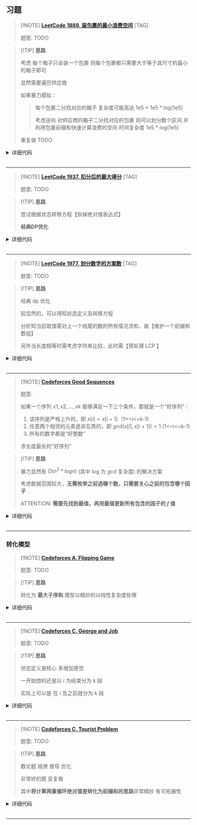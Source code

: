 ## 习题

> [!NOTE] **[LeetCode 1889. 装包裹的最小浪费空间](https://leetcode-cn.com/problems/minimum-space-wasted-from-packaging/)** [TAG]
> 
> 题意: TODO

> [!TIP] **思路**
> 
> 考虑 每个箱子只会装一个包裹 则每个包裹都只需要大于等于其尺寸的最小的箱子即可
> 
> 显然需要遍历供应商
> 
> 如果暴力模拟：
> 
> > 每个包裹二分找对应的箱子 复杂度可能高达 1e5 * 1e5 * log(1e5)
> > 
> > 考虑逆向 对供应商的箱子二分找对应的包裹 则可以划分数个区间 并利用包裹前缀和快速计算浪费的空间 时间复杂度 1e5 * log(1e5)
> 
> 重复做 TODO

<details>
<summary>详细代码</summary>
<!-- tabs:start -->

##### **C++**

```cpp
class Solution {
public:
    using LL = long long;
    const LL MOD = 1e9 + 7, INF = 1e18;
    
    int minWastedSpace(vector<int>& packages, vector<vector<int>>& boxes) {
        int n = packages.size();
        sort(packages.begin(), packages.end());
        LL sum = accumulate(packages.begin(), packages.end(), 0ll);
        
        LL res = INF;
        for (auto & b : boxes) {
            sort(b.begin(), b.end());
            
            // 供应商不满足要求
            if (b.back() < packages.back())
                continue;
            LL t = -sum, last = 0;
            for (auto x : b) {
                int l = 1, r = n + 1;
                // 找到大于当前的第一个 往前一个就是小于等于的最后一个
                while (l < r) {
                    int m = l + r >> 1;
                    if (packages[m - 1] <= x)
                        l = m + 1;
                    else
                        r = m;
                }
                int next = l - 1;
                if (next <= last)
                    continue;
                t += (next - last) * x;
                last = next;
            }
            res = min(res, t);
        }
        
        if (res == INF)
            return -1;
        return res % MOD;
    }
};
```

##### **C++ 重复利用last**

```cpp
class Solution {
public:
    using LL = long long;
    const LL MOD = 1e9 + 7, INF = 1e18;
    
    int minWastedSpace(vector<int>& packages, vector<vector<int>>& boxes) {
        int n = packages.size();
        sort(packages.begin(), packages.end());
        LL sum = accumulate(packages.begin(), packages.end(), 0ll);
        
        LL res = INF;
        for (auto & b : boxes) {
            sort(b.begin(), b.end());
            
            // 供应商不满足要求
            if (b.back() < packages.back())
                continue;
            LL t = -sum, last = 0;
            for (auto x : b) {
                int l = last + 1, r = n + 1;
                // 找到大于当前的第一个 往前一个就是小于等于的最后一个
                while (l < r) {
                    int m = l + r >> 1;
                    if (packages[m - 1] <= x)
                        l = m + 1;
                    else
                        r = m;
                }
                int next = l - 1;
                if (next <= last)
                    continue;
                t += (next - last) * x;
                last = next;
            }
            res = min(res, t);
        }
        
        if (res == INF)
            return -1;
        return res % MOD;
    }
};


class Solution {
public:
    using LL = long long;
    const LL MOD = 1e9 + 7, INF = 1e18;
    
    int minWastedSpace(vector<int>& packages, vector<vector<int>>& boxes) {
        int n = packages.size();
        sort(packages.begin(), packages.end());
        LL sum = accumulate(packages.begin(), packages.end(), 0ll);
        
        LL res = INF;
        for (auto & b : boxes) {
            sort(b.begin(), b.end());
            
            // 供应商不满足要求
            if (b.back() < packages.back())
                continue;
            LL t = -sum, last = -1;
            for (auto x : b) {
                int l = last + 1, r = n;
                // 找到大于当前的第一个 往前一个就是小于等于的最后一个
                while (l < r) {
                    int m = l + r >> 1;
                    if (packages[m] <= x)
                        l = m + 1;
                    else
                        r = m;
                }
                int next = l - 1;
                if (next <= last)
                    continue;
                t += (next - last) * x;
                last = next;
            }
            res = min(res, t);
        }
        
        if (res == INF)
            return -1;
        return res % MOD;
    }
};
```

##### **Python**

```python

```

<!-- tabs:end -->
</details>

<br>

* * *

> [!NOTE] **[LeetCode 1937. 扣分后的最大得分](https://leetcode-cn.com/problems/maximum-number-of-points-with-cost/)** [TAG]
> 
> 题意: TODO

> [!TIP] **思路**
> 
> 尝试根据状态转移方程【拆掉绝对值表达式】
> 
> **经典DP优化**

<details>
<summary>详细代码</summary>
<!-- tabs:start -->

##### **C++**

```cpp
class Solution {
public:
    using LL = long long;
    const int INF = 0x3f3f3f3f;
    int n, m;
    vector<vector<int>> ps;
    vector<LL> f, g;
    
    long long maxPoints(vector<vector<int>>& points) {
        this->ps = points;
        this->n = ps.size(), this->m = ps[0].size();
        
        f = g = vector<LL>(m);
        
        for (int i = 0; i < m; ++ i )
            f[i] = ps[0][i];
        
        for (int i = 1; i < n; ++ i ) {
            g = f;
            {
                LL maxv = -INF;
                for (int j = 0; j < m; ++ j ) {
                    maxv = max(maxv, g[j] + j);
                    f[j] = max(f[j], ps[i][j] - j + maxv);
                }
            }
            {
                LL maxv = -INF;
                for (int j = m - 1; j >= 0; -- j ) {
                    maxv = max(maxv, g[j] - j);
                    f[j] = max(f[j], ps[i][j] + j + maxv);
                }
            }
        }
        return *max_element(f.begin(), f.end());
    }
};
```

##### **Python**

```python

```

<!-- tabs:end -->
</details>

<br>

* * *

> [!NOTE] **[LeetCode 1977. 划分数字的方案数](https://leetcode-cn.com/problems/number-of-ways-to-separate-numbers/)** [TAG]
> 
> 题意: TODO

> [!TIP] **思路**
> 
> 经典 dp 优化
> 
> 较显然的，可以得知状态定义及转移方程
> 
> 分析知当前取值需对上一个结尾的数的所有情况求和，故【维护一个前缀和数组】
> 
> 另外当长度相等时需考虑字符串比较，此时需【预处理 LCP 】

<details>
<summary>详细代码</summary>
<!-- tabs:start -->

##### **C++**

```cpp
class Solution {
public:
    using LL = long long;
    const int MOD = 1e9 + 7;
    
    string s;
    vector<vector<int>> f, sum, lcp;
    
    // [r1结束长度为l的串] 是否 >= [r2结束长度为l的串]
    bool check(int r1, int r2, int l) {
        int l1 = r1 - l + 1, l2 = r2 - l + 1;
        if (l1 <= 0 || l2 <= 0)
            return false;
        int t = lcp[l1][l2];
        return t >= l || s[l1 + t - 1] > s[l2 + t - 1];
    }
    
    int numberOfCombinations(string num) {
        this->s = num;
        int n = s.size();
        f = sum = lcp = vector<vector<int>>(n + 1, vector<int>(n + 1));
        
        // lcp
        for (int i = n; i; -- i )
            for (int j = n; j; -- j )
                if (s[i - 1] != s[j - 1])
                    lcp[i][j] = 0;
                else {
                    lcp[i][j] = 1;
                    if (i < n && j < n)
                        lcp[i][j] += lcp[i + 1][j + 1];
                }
        
        // 初始化
        f[0][0] = 1;
        for (int i = 0; i <= n; ++ i )
            sum[0][i] = 1;  // sum[0][i] = sum[0][i - 1]
        
        // f[i][j] 前i个数 最后一个长度为j的方案数
        // sum[i][j] 以i结尾 长度不超过j的方案数总和
        for (int i = 1; i <= n; ++ i ) {
            for (int j = 1; j <= i; ++ j ) {
                int k = i - j;
                // 前缀和优化 将[枚举k结尾长度]的On降为O1
                if (s[k + 1 - 1] == '0')
                    f[i][j] = 0;    // 本段包含前缀0 非法
                else {
                    // case 1 长度小于j的都合法
                    f[i][j] = sum[k][j - 1];
                    // for (int t = 0; t < j; ++ t )
                    //     f[i][j] += f[k][t];
                    
                    // case 2 长度等于j的要比较大小
                    if (check(i, k, j))
                        f[i][j] = (f[i][j] + f[k][j]) % MOD;
                }
                // 更新
                sum[i][j] = (sum[i][j - 1] + f[i][j]) % MOD;
            }
            // 更新 根据定义，且j在内层循环所以必须这么写
            for (int j = i + 1; j <= n; ++ j )
                sum[i][j] = sum[i][j - 1];
        }
        int res = 0;
        for (int i = 1; i <= n; ++ i )
            res = (res + f[n][i]) % MOD;    // add
        return res;
    }
};
```

##### **Python**

```python

```

<!-- tabs:end -->
</details>

<br>

* * *

> [!NOTE] **[Codeforces Good Sequences](http://codeforces.com/problemset/problem/264/B)**
> 
> 题意: 
> 
> 如果一个序列 $x1,x2,...,xk$ 能够满足一下三个条件，那就是一个“好序列”：
> 
> 1. 该序列是严格上升的，即 $x[i] < x[i+1]$（1<=i<=k-1)
> 2. 任意两个相邻的元素是非互质的，即 $gcd(x[i],x[i+1]) > 1$ (1<=i<=k-1)
> 3. 所有的数字都是“好整数”
> 
> 求长度最长的“好序列”

> [!TIP] **思路**
> 
> 暴力显然有 $O(n^2*logn)$ (其中 log 为 gcd 复杂度) 的解决方案
> 
> 考虑数据范围较大，**无需枚举之前选哪个数，只需要关心之前的包含哪个因子**
> 
> ATTENTION: **需要先找到最值，再用最值更新所有包含的因子的 $f$ 值**

<details>
<summary>详细代码</summary>
<!-- tabs:start -->

##### **C++**

```cpp
// Problem: B. Good Sequences
// Contest: Codeforces - Codeforces Round #162 (Div. 1)
// URL: https://codeforces.com/problemset/problem/264/B
// Memory Limit: 256 MB
// Time Limit: 2000 ms

#include <bits/stdc++.h>
using namespace std;

const static int N = 1e5 + 10;

int primes[N], cnt;
bool st[N];
void init() {
    memset(st, 0, sizeof st);
    cnt = 0;
    for (int i = 2; i < N; ++i) {
        if (!st[i])
            primes[cnt++] = i;
        for (int j = 0; primes[j] <= (N - 1) / i; ++j) {
            st[primes[j] * i] = true;
            if (i % primes[j] == 0)
                break;
        }
    }
}

int n;
// 状态定义: 以 primes[x]=i 结尾的最大dp值
// ATTENTION: 先找最大 再每次更新
int f[N];

int main() {
    // case 21 6w+数据 TLE
    ios::sync_with_stdio(false);
    cin.tie(nullptr);
    cout.tie(nullptr);

    init();
    memset(f, 0, sizeof f);

    cin >> n;

    for (int i = 0, x; i < n; ++i) {
        cin >> x;

        int maxv = 0;
        for (int j = 0, y = x; j < cnt && y >= primes[j]; ++j)
            if (y % primes[j] == 0) {
                // 找到可以接的最大的
                maxv = max(maxv, f[primes[j]]);
                // 也要除 避免超时
                while (y % primes[j] == 0)
                    y /= primes[j];
            }

        for (int j = 0; j < cnt && x >= primes[j]; ++j)
            if (x % primes[j] == 0) {
                f[primes[j]] = maxv + 1;
                while (x % primes[j] == 0)
                    x /= primes[j];
            }
        if (x > 1)
            f[x] = maxv + 1;
    }
    int res = 1;  // 输入 1,1 的 case , 显然最少长度为 1
    for (int i = 0; i < cnt; ++i)
        res = max(res, f[primes[i]]);
    cout << res << endl;

    return 0;
}
```

##### **Python**

```python

```

<!-- tabs:end -->
</details>

<br>

* * *


### 转化模型

> [!NOTE] **[Codeforces A. Flipping Game](https://codeforces.com/problemset/problem/327/A)**
> 
> 题意: TODO

> [!TIP] **思路**
> 
> 转化为 **最大子序和** 模型以精妙的以线性复杂度处理

<details>
<summary>详细代码</summary>
<!-- tabs:start -->

##### **C++ 最大子序和**

找到一个区间 区间内 [0的数量 - 1的数量] 差值最大

==>

**计数 最大子序和模型**

把 0 翻转我们就加 1

将 1 翻转我们就加 -1

那么我们只需要计算子序列和最大就可以了

再加上原先的 1 的和 就是最大的 1 的数量

```cpp
// Problem: A. Flipping Game
// Contest: Codeforces - Codeforces Round #191 (Div. 2)
// URL: https://codeforces.com/problemset/problem/327/A
// Memory Limit: 256 MB
// Time Limit: 1000 ms

#include <bits/stdc++.h>
using namespace std;

const int N = 110;

int f[N];

int main() {
    int n;
    cin >> n;

    int tot = 0;
    for (int i = 0; i < n; ++i) {
        int x;
        cin >> x;
        if (x) {
            ++tot;
            f[i + 1] = max(f[i] - 1, -1);
        } else
            f[i + 1] = max(f[i] + 1, 1);
    }

    int pre = -1e9;
    for (int i = 1; i <= n; ++i)
        pre = max(pre, f[i]);
    cout << pre + tot << endl;

    return 0;
}
```

##### **C++ 前缀和暴力**

```cpp
// Problem: A. Flipping Game
// Contest: Codeforces - Codeforces Round #191 (Div. 2)
// URL: https://codeforces.com/problemset/problem/327/A
// Memory Limit: 256 MB
// Time Limit: 1000 ms

#include <bits/stdc++.h>
using namespace std;

// 找到一个区间 区间内 [0的数量 - 1的数量] 差值最大
// 数据范围显然可以暴力

const int N = 110;

int n;
int s0[N], s1[N];

int main() {
    cin >> n;
    for (int i = 0; i < n; ++i) {
        int x;
        cin >> x;
        if (x) {
            s0[i + 1] = s0[i];
            s1[i + 1] = s1[i] + 1;
        } else {
            s0[i + 1] = s0[i] + 1;
            s1[i + 1] = s1[i];
        }
    }

    // -1e9 cause it needs EXECTLY one operation
    int res = -1e9;
    for (int l = 1; l <= n; ++l)
        for (int r = l; r <= n; ++r)
            res = max(res, s0[r] - s0[l - 1] - s1[r] + s1[l - 1]);
    cout << res + s1[n] << endl;

    return 0;
}
```

##### **Python**

```python

```

<!-- tabs:end -->
</details>

<br>

* * *

> [!NOTE] **[Codeforces C. George and Job](https://codeforces.com/problemset/problem/467/C)**
> 
> 题意: TODO

> [!TIP] **思路**
> 
> 状态定义是核心 多增加感觉
> 
> 一开始想的还是以 i 为结束分为 k 段
> 
> 实际上可以是 在 i 及之前就分为 k 段

<details>
<summary>详细代码</summary>
<!-- tabs:start -->

##### **C++**

```cpp
// Problem: C. George and Job
// Contest: Codeforces - Codeforces Round #267 (Div. 2)
// URL: https://codeforces.com/problemset/problem/467/C
// Memory Limit: 256 MB
// Time Limit: 1000 ms
//
// Powered by CP Editor (https://cpeditor.org)

#include <bits/stdc++.h>
using namespace std;

// note 增加经验
// TLE https://codeforces.com/contest/467/submission/109681416
// WA  https://codeforces.com/contest/467/submission/109682744
// 本题第三重循环要求前面的最值 显然可以直接用前面某个位置的值【需转换状态定义】
// 一开始想成三重循环
using LL = long long;
const int N = 5010;

int n, m, k;
LL s[N], f[N][N];

int main() {
    cin >> n >> m >> k;
    for (int i = 1; i <= n; ++i)
        cin >> s[i], s[i] += s[i - 1];

    for (int i = 1; i <= k; ++i)
        for (int j = max(i, m); j <= n; ++j)
            f[i][j] = max(f[i][j - 1], f[i - 1][j - m] + s[j] - s[j - m]);

    LL res = 0;
    for (int i = 1; i <= n; ++i)
        res = max(res, f[k][i]);
    cout << res << endl;

    return 0;
}
```

##### **Python**

```python

```

<!-- tabs:end -->
</details>

<br>

* * *


> [!NOTE] **[Codeforces C. Tourist Problem](https://codeforces.com/problemset/problem/340/C)**
> 
> 题意: TODO

> [!TIP] **思路**
> 
> 数论题 规律 推导 优化
> 
> 非常好的题 反复做
> 
> 其中**将计算两重循环绝对值差转化为前缀和的思路**非常精妙 有可拓展性

<details>
<summary>详细代码</summary>
<!-- tabs:start -->

##### **C++**

```cpp
// Problem: C. Tourist Problem
// Contest: Codeforces - Codeforces Round #198 (Div. 2)
// URL: https://codeforces.com/problemset/problem/340/C
// Memory Limit: 256 MB
// Time Limit: 1000 ms
//
// Powered by CP Editor (https://cpeditor.org)

#include <bits/stdc++.h>
using namespace std;

// 思维 数学
// 根据题意推导：
//    所有 |s[i] - s[j]| 都出现 (n - 1)! 次
//    从 0 开始的 |s[i] - 0| 同样出现 (n - 1)! 次
// 总情况 n! 种
// 答案：
//    for (int i = 1; i <= n; ++ i )
//        for (int j = 0; j <= n; ++ j )
//            t += abs(a[i] - a[j])
//    t * (n - 1)! / n!
//    也即 t / n
// 直接枚举 abs(a[i] - a[j]) 显然 n^2 超时
// 考虑排序维护前缀和 【此时 abs符号可以去掉】
// 两层循环中有一部分可以反过来 值相同 所以可以直接计算一半的部分
// 则计算绝对值差变为 2 * (s[i] * (i - 1) - s[i - 1])

using LL = long long;
const int N = 100010;

LL n;
LL a[N], s[N];

int main() {
    cin >> n;
    for (int i = 1; i <= n; ++i)
        cin >> a[i];
    sort(a + 1, a + n + 1);
    for (int i = 1; i <= n; ++i)
        s[i] = a[i] + s[i - 1];

    LL t = s[n];  // a[i] - 0
    for (int i = 1; i <= n; ++i)
        t += 2 * (a[i] * (i - 1) - s[i - 1]);
    LL g = __gcd(t, n);

    cout << t / g << ' ' << n / g << endl;

    return 0;
}
```

##### **Python**

```python

```

<!-- tabs:end -->
</details>

<br>

* * *
